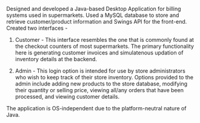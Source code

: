 Designed and developed a Java-based Desktop Application for billing systems used in supermarkets. Used a MySQL database to store and retrieve customer/product information and Swings API for the front-end.
Created two interfaces - 

1) Customer - This interface resembles the one that is commonly found at the checkout counters of most supermarkets. The primary functionality here is generating customer invoices 
and simulatenous updation of inventory details at the backend.

2) Admin - This login option is intended for use by store administrators who wish to keep track of their store inventory. Options provided to the admin include adding new products to the 
store database, modifying their quantity or selling price, viewing all/any orders that have been processed, and viewing customer details.

The application is OS-independent due to the platform-neutral nature of Java.
